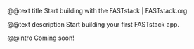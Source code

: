 @@text title
Start building with the FASTstack | FASTstack.org


@@text description
Start building your first FASTstack app.


@@intro
Coming soon!
